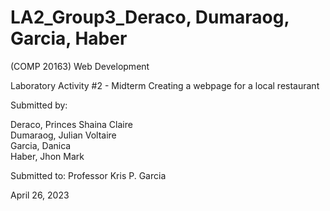 # LA2_Group3_Deraco, Dumaraog, Garcia, Haber

(COMP 20163) Web Development

Laboratory Activity #2 - Midterm Creating a webpage for a local restaurant

Submitted by:

Deraco, Princes Shaina Claire<br>
Dumaraog, Julian Voltaire<br>
Garcia, Danica<br>
Haber, Jhon Mark

Submitted to: Professor Kris P. Garcia

April 26, 2023
